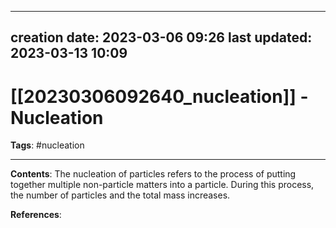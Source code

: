 
---
creation date: 2023-03-06 09:26
last updated: 2023-03-13 10:09
---
# [[20230306092640_nucleation]] - Nucleation

__Tags__: #nucleation

---
__Contents__: The nucleation of particles refers to the process of putting together multiple non-particle matters into a particle. During this process, the number of particles and the total mass increases.

__References__:



